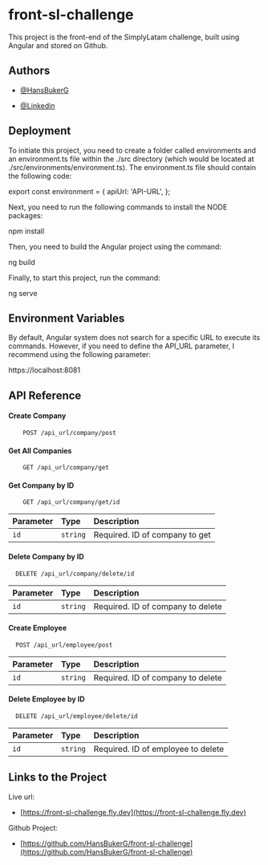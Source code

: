 
# front-sl-challenge

This project is the front-end of the SimplyLatam challenge, built using Angular and stored on Github.


## Authors

- [@HansBukerG](https://www.github.com/HansBukerG)

- [@Linkedin](https://www.linkedin.com/in/hans-buker-guti%C3%A9rrez-653696136/)


## Deployment

To initiate this project, you need to create a folder called environments and an environment.ts file within the ./src directory (which would be located at ./src/environments/environment.ts). The environment.ts file should contain the following code:

export const environment = {
  apiUrl: 'API-URL',
};

Next, you need to run the following commands to install the NODE packages:

npm install

Then, you need to build the Angular project using the command:

ng build

Finally, to start this project, run the command:

ng serve
## Environment Variables

By default, Angular system does not search for a specific URL to execute its commands. However, if you need to define the API_URL parameter, I recommend using the following parameter:

https://localhost:8081



## API Reference

#### Create Company

```http
    POST /api_url/company/post
```
#### Get All Companies

```http
    GET /api_url/company/get
```
#### Get Company by ID

```http
    GET /api_url/company/get/id
```

| Parameter | Type     | Description                |
| :-------- | :------- | :------------------------- |
| `id` | `string` | Required. ID of company to get |

#### Delete Company by ID

```http
  DELETE /api_url/company/delete/id
```

| Parameter | Type     | Description                       |
| :-------- | :------- | :-------------------------------- |
| `id`      | `string` | Required. ID of company to delete |

#### Create Employee

```http
  POST /api_url/employee/post
```

| Parameter | Type     | Description                       |
| :-------- | :------- | :-------------------------------- |
| `id`      | `string` | Required. ID of company to delete |

#### Delete Employee by ID

```http
  DELETE /api_url/employee/delete/id
```

| Parameter | Type     | Description                       |
| :-------- | :------- | :-------------------------------- |
| `id`      | `string` | Required. ID of employee to delete |

## Links to the Project
 Live url:

  - [https://front-sl-challenge.fly.dev](https://front-sl-challenge.fly.dev)

Github Project:
 - [https://github.com/HansBukerG/front-sl-challenge](https://github.com/HansBukerG/front-sl-challenge)


 


